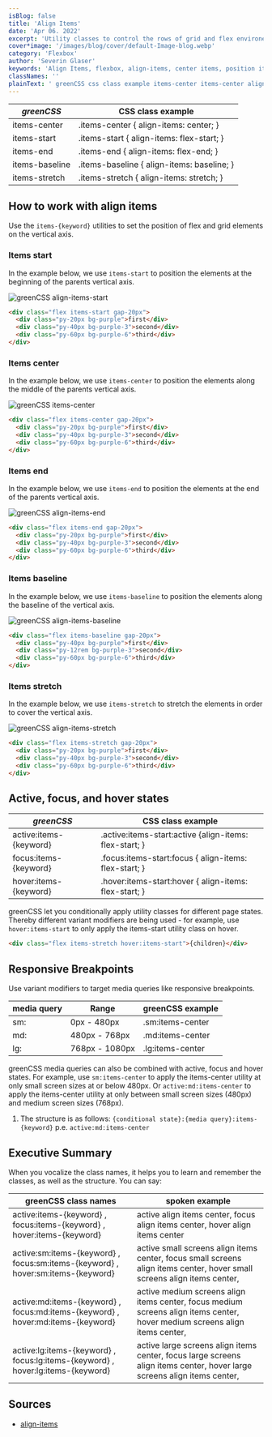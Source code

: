 ```yaml
---
isBlog: false
title: 'Align Items'
date: 'Apr 06. 2022'
excerpt: 'Utility classes to control the rows of grid and flex environements.'
cover*image: '/images/blog/cover/default-Image-blog.webp'
category: 'Flexbox'
author: 'Severin Glaser'
keywords: 'Align Items, flexbox, align-items, center items, position items'
classNames: ''
plainText: ' greenCSS css class example items-center items-center align-items: center; items-start items-start align-items: flex-start; items-end items-end align-items: flex-end; items-baseline items-baseline align-items: baseline; items-stretch items-stretch align-items: stretch; how to work with align items use the `items keyword ` utilities to set the position of flex and grid elements on the vertical axis items start in the example below we use `items-start` to position the elements at the beginning of the parents vertical axis ! greenCSS align-items-start images docs flex align-items-start webp?style=centerme  items center in the example below we use `items-center` to position the elements along the middle of the parents vertical axis ! greenCSS items-center images docs flex align-items-center webp?style=centerme  items end in the example below we use `items-end` to position the elements at the end of the parents vertical axis ! greenCSS align-items-end images docs flex align-items-end webp?style=centerme  items baseline in the example below we use `items-baseline` to position the elements along the baseline of the vertical axis ! greenCSS align-items-baseline images docs flex align-items-baseline webp?style=centerme  items stretch in the example below we use `items-stretch` to stretch the elements in order to cover the vertical axis ! greenCSS align-items-stretch images docs flex align-items-stretch webp?style=centerme  active focus and hover states greenCSS css class example active:items keyword active :items-start:active align-items: flex-start; focus:items keyword focus :items-start:focus align-items: flex-start; hover:items keyword hover :items-start:hover align-items: flex-start; greenCSS let you conditionally apply utility classes for different page states thereby different variant modifiers are being used for example use `hover:items-start` to only apply the items-start utility class on hover  responsive breakpoints use variant modifiers to target media queries like responsive breakpoints media query range greenCSS example sm: 0px 480px sm:items-center md: 480px 768px md:items-center lg: 768px 1080px lg:items-center greenCSS media queries can also be combined with active focus and hover states for example use `sm:items-center` to apply the items-center utility at only small screen sizes at or below 480px or `active:md:items-center` to apply the items-center utility at only between small screen sizes 480px and medium screen sizes 768px 1 the structure is as follows: ` conditional state : media query :items keyword ` p e `active:md:items-center` executive summary when you vocalize the class names it helps you to learn and remember the classes as well as the structure you can say: greenCSS class names spoken example active:items keyword focus:items keyword hover:items keyword active align items center focus align items center hover align items center active:sm:items keyword focus:sm:items keyword hover:sm:items keyword active small screens align items center focus small screens align items center hover small screens align items center active:md:items keyword focus:md:items keyword hover:md:items keyword active medium screens align items center focus medium screens align items center hover medium screens align items center active:lg:items keyword focus:lg:items keyword hover:lg:items keyword active large screens align items center focus large screens align items center hover large screens align items center sources align-items https: developer mozilla org en-us docs web css align-items '
---
```


| _greenCSS_     | CSS class example                          |
| -------------- | ------------------------------------------ |
| items-center   | .items-center { align-items: center; }     |
| items-start    | .items-start { align-items: flex-start; }  |
| items-end      | .items-end { align-items: flex-end; }      |
| items-baseline | .items-baseline { align-items: baseline; } |
| items-stretch  | .items-stretch { align-items: stretch; }   |

## How to work with align items

Use the `items-{keyword}` utilities to set the position of flex and grid elements on the vertical axis.

### Items start

In the example below, we use `items-start` to position the elements at the beginning of the parents vertical axis.

![greenCSS align-items-start](/images/docs/flex/align-items-start.webp?style=centerme)

```html
<div class="flex items-start gap-20px">
  <div class="py-20px bg-purple">first</div>
  <div class="py-40px bg-purple-3">second</div>
  <div class="py-60px bg-purple-6">third</div>
</div>
```

### Items center

In the example below, we use `items-center` to position the elements along the middle of the parents vertical axis.

![greenCSS items-center](/images/docs/flex/align-items-center.webp?style=centerme)

```html
<div class="flex items-center gap-20px">
  <div class="py-20px bg-purple">first</div>
  <div class="py-40px bg-purple-3">second</div>
  <div class="py-60px bg-purple-6">third</div>
</div>
```

### Items end

In the example below, we use `items-end` to position the elements at the end of the parents vertical axis.

![greenCSS align-items-end](/images/docs/flex/align-items-end.webp?style=centerme)

```html
<div class="flex items-end gap-20px">
  <div class="py-20px bg-purple">first</div>
  <div class="py-40px bg-purple-3">second</div>
  <div class="py-60px bg-purple-6">third</div>
</div>
```

### Items baseline

In the example below, we use `items-baseline` to position the elements along the baseline of the vertical axis.

![greenCSS align-items-baseline](/images/docs/flex/align-items-baseline.webp?style=centerme)

```html
<div class="flex items-baseline gap-20px">
  <div class="py-40px bg-purple">first</div>
  <div class="py-12rem bg-purple-3">second</div>
  <div class="py-60px bg-purple-6">third</div>
</div>
```

### Items stretch

In the example below, we use `items-stretch` to stretch the elements in order to cover the vertical axis.

![greenCSS align-items-stretch](/images/docs/flex/align-items-stretch.webp?style=centerme)

```html
<div class="flex items-stretch gap-20px">
  <div class="py-20px bg-purple">first</div>
  <div class="py-40px bg-purple-3">second</div>
  <div class="py-60px bg-purple-6">third</div>
</div>
```

## Active, focus, and hover states

| _greenCSS_             | CSS class example                                       |
| ---------------------- | ------------------------------------------------------- |
| active:items-{keyword} | .active\:items-start:active {align-items: flex-start; } |
| focus:items-{keyword}  | .focus\:items-start:focus { align-items: flex-start; }  |
| hover:items-{keyword}  | .hover\:items-start:hover { align-items: flex-start; }  |

greenCSS let you conditionally apply utility classes for different page states. Thereby different variant modifiers are being used - for example, use `hover:items-start` to only apply the items-start utility class on hover.

```html
<div class="flex items-stretch hover:items-start">{children}</div>
```

## Responsive Breakpoints

Use variant modifiers to target media queries like responsive breakpoints.

| media query | Range          | greenCSS example |
| ----------- | -------------- | ---------------- |
| sm:         | 0px - 480px    | .sm:items-center |
| md:         | 480px - 768px  | .md:items-center |
| lg:         | 768px - 1080px | .lg:items-center |

greenCSS media queries can also be combined with active, focus and hover states. For example, use `sm:items-center` to apply the items-center utility at only small screen sizes at or below 480px. Or `active:md:items-center` to apply the items-center utility at only between small screen sizes (480px) and medium screen sizes (768px).

1. The structure is as follows: `{conditional state}:{media query}:items-{keyword}` p.e. `active:md:items-center`

## Executive Summary

When you vocalize the class names, it helps you to learn and remember the classes, as well as the structure. You can say:

| greenCSS class names                                                            | spoken example                                                                                                              |
| ------------------------------------------------------------------------------- | --------------------------------------------------------------------------------------------------------------------------- |
| active:items-{keyword} , focus:items-{keyword} , hover:items-{keyword}          | active align items center, focus align items center, hover align items center                                               |
| active:sm:items-{keyword} , focus:sm:items-{keyword} , hover:sm:items-{keyword} | active small screens align items center, focus small screens align items center, hover small screens align items center,    |
| active:md:items-{keyword} , focus:md:items-{keyword} , hover:md:items-{keyword} | active medium screens align items center, focus medium screens align items center, hover medium screens align items center, |
| active:lg:items-{keyword} , focus:lg:items-{keyword} , hover:lg:items-{keyword} | active large screens align items center, focus large screens align items center, hover large screens align items center,    |

## Sources

- [align-items](https://developer.mozilla.org/en-US/docs/Web/CSS/align-items)
